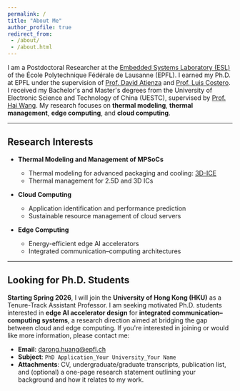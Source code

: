```yaml
---
permalink: /
title: "About Me"
author_profile: true
redirect_from: 
 - /about/
 - /about.html
---
```


I am a Postdoctoral Researcher at the [Embedded Systems Laboratory (ESL)](https://www.epfl.ch/labs/esl/) of the École Polytechnique Fédérale de Lausanne (EPFL). I earned my Ph.D. at EPFL under the supervision of [Prof. David Atienza](https://people.epfl.ch/david.atienza) and [Prof. Luis Costero](https://produccioncientifica.ucm.es/investigadores/263573/detalle). I received my Bachelor's and Master's degrees from the University of Electronic Science and Technology of China (UESTC), supervised by [Prof. Hai Wang](https://wanghaiuestc.github.io/). My research focuses on **thermal modeling**, **thermal management**, **edge computing**, and **cloud computing**.

---

## Research Interests

- **Thermal Modeling and Management of MPSoCs**
  - Thermal modeling for advanced packaging and cooling: [3D-ICE](https://www.epfl.ch/labs/esl/research/open-source-tools-datasets/3d-ice/)
  - Thermal management for 2.5D and 3D ICs

- **Cloud Computing**
  - Application identification and performance prediction
  - Sustainable resource management of cloud servers

- **Edge Computing**
  - Energy-efficient edge AI accelerators
  - Integrated communication–computing architectures

---

## Looking for Ph.D. Students

**Starting Spring 2026**, I will join the **University of Hong Kong (HKU)** as a Tenure-Track Assistant Professor. I am seeking motivated Ph.D. students interested in **edge AI accelerator design** for **integrated communication–computing systems**, a research direction aimed at bridging the gap between cloud and edge computing. If you're interested in joining or would like more information, please contact me:

- **Email**: darong.huang@epfl.ch  
- **Subject**: `PhD Application_Your University_Your Name`  
- **Attachments**: CV, undergraduate/graduate transcripts, publication list, and (optional) a one-page research statement outlining your background and how it relates to my work.

